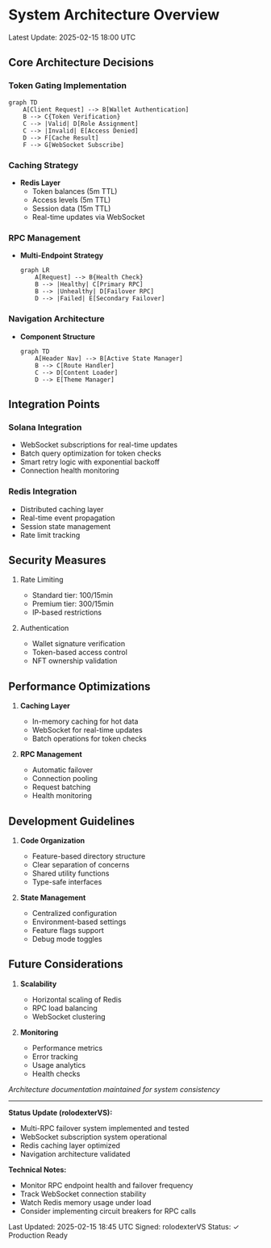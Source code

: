 # System Architecture Overview
Latest Update: 2025-02-15 18:00 UTC

## Core Architecture Decisions
### Token Gating Implementation
```mermaid
graph TD
    A[Client Request] --> B[Wallet Authentication]
    B --> C{Token Verification}
    C --> |Valid| D[Role Assignment]
    C --> |Invalid| E[Access Denied]
    D --> F[Cache Result]
    F --> G[WebSocket Subscribe]
```

### Caching Strategy
- **Redis Layer**
  - Token balances (5m TTL)
  - Access levels (5m TTL)
  - Session data (15m TTL)
  - Real-time updates via WebSocket

### RPC Management
- **Multi-Endpoint Strategy**
  ```mermaid
  graph LR
      A[Request] --> B{Health Check}
      B --> |Healthy| C[Primary RPC]
      B --> |Unhealthy| D[Failover RPC]
      D --> |Failed| E[Secondary Failover]
  ```

### Navigation Architecture
- **Component Structure**
  ```mermaid
  graph TD
      A[Header Nav] --> B[Active State Manager]
      B --> C[Route Handler]
      C --> D[Content Loader]
      D --> E[Theme Manager]
  ```

## Integration Points
### Solana Integration
- WebSocket subscriptions for real-time updates
- Batch query optimization for token checks
- Smart retry logic with exponential backoff
- Connection health monitoring

### Redis Integration
- Distributed caching layer
- Real-time event propagation
- Session state management
- Rate limit tracking

## Security Measures
1. Rate Limiting
   - Standard tier: 100/15min
   - Premium tier: 300/15min
   - IP-based restrictions

2. Authentication
   - Wallet signature verification
   - Token-based access control
   - NFT ownership validation

## Performance Optimizations
1. **Caching Layer**
   - In-memory caching for hot data
   - WebSocket for real-time updates
   - Batch operations for token checks

2. **RPC Management**
   - Automatic failover
   - Connection pooling
   - Request batching
   - Health monitoring

## Development Guidelines
1. **Code Organization**
   - Feature-based directory structure
   - Clear separation of concerns
   - Shared utility functions
   - Type-safe interfaces

2. **State Management**
   - Centralized configuration
   - Environment-based settings
   - Feature flags support
   - Debug mode toggles

## Future Considerations
1. **Scalability**
   - Horizontal scaling of Redis
   - RPC load balancing
   - WebSocket clustering

2. **Monitoring**
   - Performance metrics
   - Error tracking
   - Usage analytics
   - Health checks

*Architecture documentation maintained for system consistency*

---
**Status Update (rolodexterVS):**
- Multi-RPC failover system implemented and tested
- WebSocket subscription system operational
- Redis caching layer optimized
- Navigation architecture validated

**Technical Notes:**
- Monitor RPC endpoint health and failover frequency
- Track WebSocket connection stability
- Watch Redis memory usage under load
- Consider implementing circuit breakers for RPC calls

Last Updated: 2025-02-15 18:45 UTC
Signed: rolodexterVS
Status: ✓ Production Ready